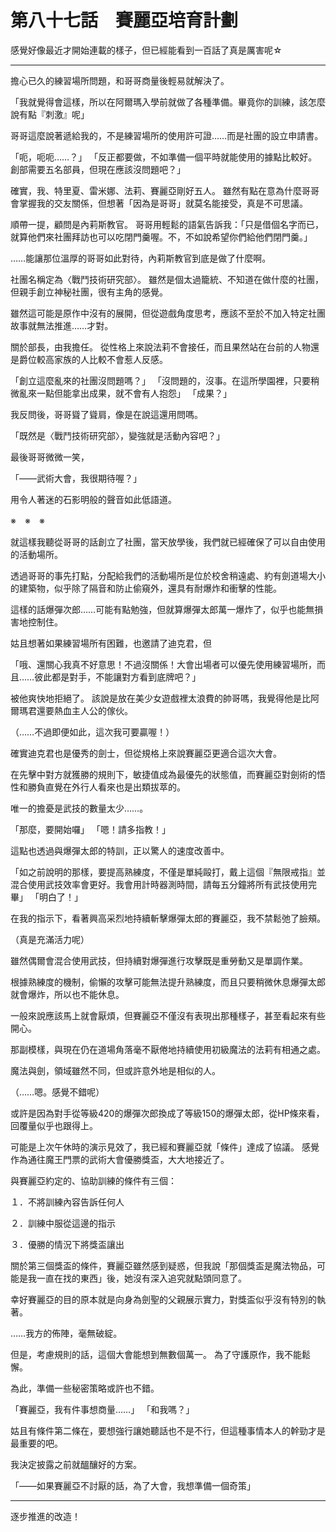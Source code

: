 # 第八十七話　賽麗亞培育計劃

感覺好像最近才開始連載的樣子，但已經能看到一百話了真是厲害呢☆

---

擔心已久的練習場所問題，和哥哥商量後輕易就解決了。

「我就覺得會這樣，所以在阿爾瑪入學前就做了各種準備。畢竟你的訓練，該怎麼說有點『刺激』呢」

哥哥這麼說著遞給我的，不是練習場所的使用許可證……而是社團的設立申請書。

「呃，呃呃……？」
「反正都要做，不如準備一個平時就能使用的據點比較好。創部需要五名部員，但現在應該沒問題吧？」

確實，我、特里夏、雷米娜、法莉、賽麗亞剛好五人。
雖然有點在意為什麼哥哥會掌握我的交友關係，但想著「因為是哥哥」就莫名能接受，真是不可思議。

順帶一提，顧問是內莉斯教官。
哥哥用輕鬆的語氣告訴我：「只是借個名字而已，就算他們來社團拜訪也可以吃閉門羹喔。不，不如說希望你們給他們閉門羹。」

……能讓那位溫厚的哥哥如此對待，內莉斯教官到底是做了什麼啊。

社團名稱定為〈戰鬥技術研究部〉。
雖然是個太過籠統、不知道在做什麼的社團，但親手創立神秘社團，很有主角的感覺。

雖然這可能是原作中沒有的展開，但從遊戲角度思考，應該不至於不加入特定社團故事就無法推進……才對。

關於部長，由我擔任。
從性格上來說法莉不會接任，而且果然站在台前的人物還是爵位較高家族的人比較不會惹人反感。

「創立這麼亂來的社團沒問題嗎？」
「沒問題的，沒事。在這所學園裡，只要稍微亂來一點但能拿出成果，就不會有人抱怨」
「成果？」

我反問後，哥哥聳了聳肩，像是在說這還用問嗎。

「既然是〈戰鬥技術研究部〉，變強就是活動內容吧？」

最後哥哥微微一笑，

「――武術大會，我很期待喔？」

用令人著迷的石影明般的聲音如此低語道。

※　※　※

就這樣我聽從哥哥的話創立了社團，當天放學後，我們就已經確保了可以自由使用的活動場所。

透過哥哥的事先打點，分配給我們的活動場所是位於校舍稍遠處、約有劍道場大小的建築物，似乎除了隔音和防止偷窺外，還具有耐爆炸和衝擊的性能。

這樣的話爆彈次郎……可能有點勉強，但就算爆彈太郎萬一爆炸了，似乎也能無損害地控制住。

姑且想著如果練習場所有困難，也邀請了迪克君，但

「哦、還關心我真不好意思！不過沒關係！大會出場者可以優先使用練習場所，而且……彼此都是對手，不能讓對方看到底牌吧？」

被他爽快地拒絕了。
該說是放在美少女遊戲裡太浪費的帥哥嗎，我覺得他是比阿爾瑪君還要熱血主人公的傢伙。

（……不過即便如此，這次我可要贏喔！）

確實迪克君也是優秀的劍士，但從規格上來說賽麗亞更適合這次大會。

在先擊中對方就獲勝的規則下，敏捷值成為最優先的狀態值，而賽麗亞對劍術的悟性和勝負直覺在外行人看來也是出類拔萃的。

唯一的擔憂是武技的數量太少……。

「那麼，要開始囉」
「嗯！請多指教！」

這點也透過與爆彈太郎的特訓，正以驚人的速度改善中。

「如之前說明的那樣，要提高熟練度，不僅是單純毆打，戴上這個『無限戒指』並混合使用武技效率會更好。我會用計時器測時間，請每五分鐘將所有武技使用完畢」
「明白了！」

在我的指示下，看著興高采烈地持續斬擊爆彈太郎的賽麗亞，我不禁鬆弛了臉頰。

（真是充滿活力呢）

雖然偶爾會混合使用武技，但持續對爆彈進行攻擊既是重勞動又是單調作業。

根據熟練度的機制，偷懶的攻擊可能無法提升熟練度，而且只要稍微休息爆彈太郎就會爆炸，所以也不能休息。

一般來說應該馬上就會厭煩，但賽麗亞不僅沒有表現出那種樣子，甚至看起來有些開心。

那副模樣，與現在仍在道場角落毫不厭倦地持續使用初級魔法的法莉有相通之處。

魔法與劍，領域雖然不同，但或許意外地是相似的人。

（……嗯。感覺不錯呢）

或許是因為對手從等級420的爆彈次郎換成了等級150的爆彈太郎，從HP條來看，回覆量似乎也跟得上。

可能是上次午休時的演示見效了，我已經和賽麗亞就「條件」達成了協議。
感覺作為通往魔王門票的武術大會優勝獎盃，大大地接近了。

與賽麗亞約定的、協助訓練的條件有三個：

１．不將訓練內容告訴任何人

２．訓練中服從這邊的指示

３．優勝的情況下將獎盃讓出

關於第三個獎盃的條件，賽麗亞雖然感到疑惑，但我說「那個獎盃是魔法物品，可能是我一直在找的東西」後，她沒有深入追究就點頭同意了。

幸好賽麗亞的目的原本就是向身為劍聖的父親展示實力，對獎盃似乎沒有特別的執著。

……我方的佈陣，毫無破綻。

但是，考慮規則的話，這個大會能想到無數個萬一。
為了守護原作，我不能鬆懈。

為此，準備一些秘密策略或許也不錯。

「賽麗亞，我有件事想商量……」
「和我嗎？」

姑且有條件第二條在，要想強行讓她聽話也不是不行，但這種事情本人的幹勁才是最重要的吧。

我決定披露之前就醞釀好的方案。

「――如果賽麗亞不討厭的話，為了大會，我想準備一個奇策」

---

逐步推進的改造！